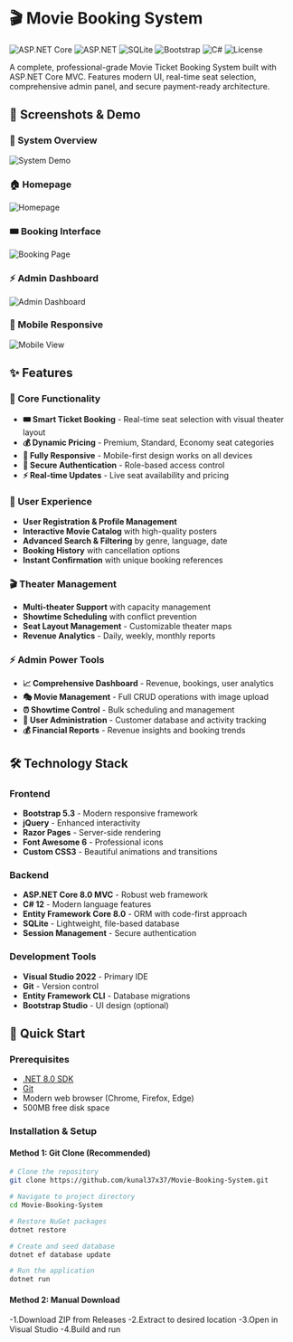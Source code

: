 # 🎬 Movie Booking System

![ASP.NET Core](https://img.shields.io/badge/.NET-8.0-512BD4?logo=dotnet&logoColor=white)
![ASP.NET](https://img.shields.io/badge/ASP.NET_Core-MVC-512BD4?logo=dotnet)
![SQLite](https://img.shields.io/badge/SQLite-07405E?logo=sqlite&logoColor=white)
![Bootstrap](https://img.shields.io/badge/Bootstrap-5.3-7952B3?logo=bootstrap&logoColor=white)
![C#](https://img.shields.io/badge/C%23-239120?logo=c-sharp&logoColor=white)
![License](https://img.shields.io/badge/License-MIT-green)

A complete, professional-grade Movie Ticket Booking System built with ASP.NET Core MVC. Features modern UI, real-time seat selection, comprehensive admin panel, and secure payment-ready architecture.

## 📸 Screenshots & Demo

### 🎥 System Overview
![System Demo](https://via.placeholder.com/800x400/007bff/ffffff?text=Movie+Booking+System+Demo+Video+Placeholder)

### 🏠 Homepage
![Homepage](https://via.placeholder.com/600x400/343a40/ffffff?text=Movies+Catalog+with+Search+and+Filters)

### 🎟️ Booking Interface
![Booking Page](https://via.placeholder.com/600x400/28a745/ffffff?text=Interactive+Seat+Selection+with+Theater+Layout)

### ⚡ Admin Dashboard
![Admin Dashboard](https://via.placeholder.com/600x400/dc3545/ffffff?text=Admin+Panel+with+Analytics+and+Charts)

### 📱 Mobile Responsive
![Mobile View](https://via.placeholder.com/300x500/6f42c1/ffffff?text=Mobile+Friendly+Interface)

## ✨ Features

### 🎯 Core Functionality
- **🎟️ Smart Ticket Booking** - Real-time seat selection with visual theater layout
- **💰 Dynamic Pricing** - Premium, Standard, Economy seat categories
- **📱 Fully Responsive** - Mobile-first design works on all devices
- **🔐 Secure Authentication** - Role-based access control
- **⚡ Real-time Updates** - Live seat availability and pricing

### 👥 User Experience
- **User Registration & Profile Management**
- **Interactive Movie Catalog** with high-quality posters
- **Advanced Search & Filtering** by genre, language, date
- **Booking History** with cancellation options
- **Instant Confirmation** with unique booking references

### 🎬 Theater Management
- **Multi-theater Support** with capacity management
- **Showtime Scheduling** with conflict prevention
- **Seat Layout Management** - Customizable theater maps
- **Revenue Analytics** - Daily, weekly, monthly reports

### ⚡ Admin Power Tools
- **📈 Comprehensive Dashboard** - Revenue, bookings, user analytics
- **🎭 Movie Management** - Full CRUD operations with image upload
- **⏰ Showtime Control** - Bulk scheduling and management
- **👥 User Administration** - Customer database and activity tracking
- **💰 Financial Reports** - Revenue insights and booking trends

## 🛠️ Technology Stack

### Frontend
- **Bootstrap 5.3** - Modern responsive framework
- **jQuery** - Enhanced interactivity
- **Razor Pages** - Server-side rendering
- **Font Awesome 6** - Professional icons
- **Custom CSS3** - Beautiful animations and transitions

### Backend
- **ASP.NET Core 8.0 MVC** - Robust web framework
- **C# 12** - Modern language features
- **Entity Framework Core 8.0** - ORM with code-first approach
- **SQLite** - Lightweight, file-based database
- **Session Management** - Secure authentication

### Development Tools
- **Visual Studio 2022** - Primary IDE
- **Git** - Version control
- **Entity Framework CLI** - Database migrations
- **Bootstrap Studio** - UI design (optional)

## 🚀 Quick Start

### Prerequisites
- [.NET 8.0 SDK](https://dotnet.microsoft.com/download/dotnet/8.0)
- [Git](https://git-scm.com/)
- Modern web browser (Chrome, Firefox, Edge)
- 500MB free disk space

### Installation & Setup

#### Method 1: Git Clone (Recommended)
```bash
# Clone the repository
git clone https://github.com/kunal37x37/Movie-Booking-System.git

# Navigate to project directory
cd Movie-Booking-System

# Restore NuGet packages
dotnet restore

# Create and seed database
dotnet ef database update

# Run the application
dotnet run
```

#### Method 2: Manual Download
-1.Download ZIP from Releases
-2.Extract to desired location
-3.Open in Visual Studio
-4.Build and run

